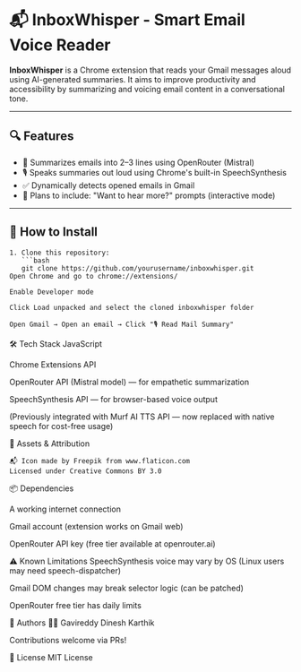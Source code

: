 # 📬 InboxWhisper - Smart Email Voice Reader

**InboxWhisper** is a Chrome extension that reads your Gmail messages aloud using AI-generated summaries. It aims to improve productivity and accessibility by summarizing and voicing email content in a conversational tone.

---

## 🔍 Features

- 🧠 Summarizes emails into 2–3 lines using OpenRouter (Mistral)
- 🎙️ Speaks summaries out loud using Chrome's built-in SpeechSynthesis
- ✅ Dynamically detects opened emails in Gmail
- 🔁 Plans to include: "Want to hear more?" prompts (interactive mode)

---

## 🚀 How to Install
```
1. Clone this repository:
   ```bash
   git clone https://github.com/yourusername/inboxwhisper.git
Open Chrome and go to chrome://extensions/

Enable Developer mode

Click Load unpacked and select the cloned inboxwhisper folder

Open Gmail → Open an email → Click "🎙️ Read Mail Summary"
```

🛠️ Tech Stack
JavaScript

Chrome Extensions API

OpenRouter API (Mistral model) — for empathetic summarization

SpeechSynthesis API — for browser-based voice output

(Previously integrated with Murf AI TTS API — now replaced with native speech for cost-free usage)

🎨 Assets & Attribution
```
📬 Icon made by Freepik from www.flaticon.com
Licensed under Creative Commons BY 3.0
```

📦 Dependencies

A working internet connection

Gmail account (extension works on Gmail web)

OpenRouter API key (free tier available at openrouter.ai)

⚠️ Known Limitations
SpeechSynthesis voice may vary by OS (Linux users may need speech-dispatcher)

Gmail DOM changes may break selector logic (can be patched)

OpenRouter free tier has daily limits

🤝 Authors
👨‍💻 Gavireddy Dinesh Karthik

Contributions welcome via PRs!

📄 License
MIT License
